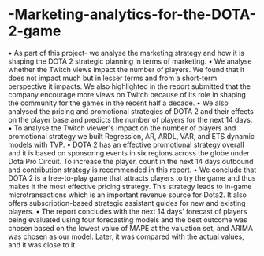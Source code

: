 # -Marketing-analytics-for-the-DOTA-2-game
• As part of this project- we analyse the marketing strategy and how it is shaping the DOTA 2 strategic planning in terms of marketing. 
• We analyse whether the Twitch views impact the number of players. We found that it does not impact much but in lesser terms and from a short-term perspective it impacts. We also highlighted in the report submitted that the company encourage more views on Twitch because of its role in shaping the community for the games in the recent half a decade.
• We also analysed the pricing and promotional strategies of DOTA 2 and their effects on the player base and predicts the number of players for the next 14 days.
• To analyse the Twitch viewer's impact on the number of players and promotional strategy we built Regression, AR, ARDL, VAR, and ETS dynamic models with TVP.
• DOTA 2 has an effective promotional strategy overall and it is based on sponsoring events in six regions across the globe under Dota Pro Circuit. To increase the player, count in the next 14 days outbound and contribution strategy is recommended in this report. 
• We conclude that DOTA 2 is a free-to-play game that attracts players to try the game and thus makes it the most effective pricing strategy. This strategy leads to in-game microtransactions which is an important revenue source for Dota2. It also offers subscription-based strategic assistant guides for new and existing players.
• The report concludes with the next 14 days’ forecast of players being evaluated using four forecasting models and the best outcome was chosen based on the lowest value of MAPE at the valuation set, and ARIMA was chosen as our model. Later, it was compared with the actual values, and it was close to it.
